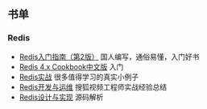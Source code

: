## 书单

### Redis

- [Redis入门指南（第2版）](https://book.douban.com/subject/26419240/) 国人编写，通俗易懂，入门好书
- [Redis 4.x Cookbook中文版](https://book.douban.com/subject/30227261/) 入门
- [Redis实战](https://book.douban.com/subject/26612779/) 很多值得学习的真实小例子
- [Redis开发与运维](https://book.douban.com/subject/26971561/) 搜狐视频工程师实战经验总结
- [Redis设计与实现](https://book.douban.com/subject/25900156/) 源码解析
